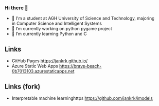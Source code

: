 ### Hi there 👋

- 📖 I'm a student at AGH University of Science and Technology, majoring in Computer Science and Intelligent Systems
- 🔭  I’m currently working on python pygame project
- 🌱 I’m currently learning Python and C

## Links

- GitHub Pages https://jankrk.github.io/
- Azure Static Web Apps https://brave-beach-0b7013103.azurestaticapps.net

## Links (fork)
- Interpretable machine learninghttps https://github.com/jankrk/imodels
